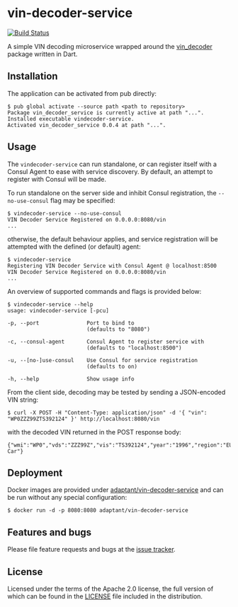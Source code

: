# vin-decoder-service

[![Build Status](https://travis-ci.com/adaptant-labs/vin-decoder-service.svg?branch=master)](https://travis-ci.com/adaptant-labs/vin-decoder-service#)

A simple VIN decoding microservice wrapped around the [vin_decoder] package written in Dart.

[vin_decoder]: https://github.com/adaptant-labs/vin-decoder-dart

## Installation

The application can be activated from pub directly:

```
$ pub global activate --source path <path to repository>
Package vin_decoder_service is currently active at path "...".
Installed executable vindecoder-service.
Activated vin_decoder_service 0.0.4 at path "...".
```

## Usage

The `vindecoder-service` can run standalone, or can register itself with a Consul Agent to ease with service discovery. 
By default, an attempt to register with Consul will be made.

To run standalone on the server side and inhibit Consul registration, the `--no-use-consul` flag may be specified:

```
$ vindecoder-service --no-use-consul
VIN Decoder Service Registered on 0.0.0.0:8080/vin
...
```

otherwise, the default behaviour applies, and service registration will be attempted with the defined (or default)
agent:

```
$ vindecoder-service
Registering VIN Decoder Service with Consul Agent @ localhost:8500
VIN Decoder Service Registered on 0.0.0.0:8080/vin
...
```

An overview of supported commands and flags is provided below:

```
$ vindecoder-service --help
usage: vindecoder-service [-pcu]

-p, --port               Port to bind to
                         (defaults to "8080")

-c, --consul-agent       Consul Agent to register service with
                         (defaults to "localhost:8500")

-u, --[no-]use-consul    Use Consul for service registration
                         (defaults to on)

-h, --help               Show usage info
```

From the client side, decoding may be tested by sending a JSON-encoded VIN string:

```
$ curl -X POST -H "Content-Type: application/json" -d '{ "vin": "WP0ZZZ99ZTS392124" }' http://localhost:8080/vin
```

with the decoded VIN returned in the POST response body:

```
{"wmi":"WP0","vds":"ZZZ99Z","vis":"TS392124","year":"1996","region":"EU","manufacturer":"Porsche","assembly_plant":"S","serial_number":"92124","make":"Porsche","model":"911","vehicle_type":"Passenger Car"}
```

## Deployment

Docker images are provided under [adaptant/vin-decoder-service][docker] and can be run without any special
configuration:

```
$ docker run -d -p 8080:8080 adaptant/vin-decoder-service
```

[docker]: https://hub.docker.com/r/adaptant/vin-decoder-service

## Features and bugs

Please file feature requests and bugs at the [issue tracker][tracker].

[tracker]: https://github.com/adaptant-labs/vin-decoder-service/issues

## License

Licensed under the terms of the Apache 2.0 license, the full version of which can be found in the
[LICENSE](https://raw.githubusercontent.com/adaptant-labs/vin-decoder-service/master/LICENSE)
file included in the distribution.
